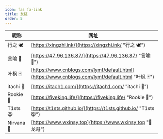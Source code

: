 ```yaml
---
icon: fas fa-link
title: 友链
order: 5
---
```


| 昵称       | 网址                                                                                             |
| ---------- | ------------------------------------------------------------------------------------------------ |
| 行之 🕊️    | [https://xingzhi.ink/](https://xingzhi.ink/ "行之 🕊️")                                           |
| 言喻 🍗    | [https://47.96.136.87/](https://47.96.136.87/ "言喻 🍗")                                           |
| 叶枫 🃏    | [https://www.cnblogs.com/lymf/default.html](https://www.cnblogs.com/lymf/default.html "叶枫 🃏") |
| itachi 🔫  | [https://itach1.com/](https://itach1.com/ "itachi 🔫")                                           |
| Rookie 🐤  | [https://fiveking.life/](https://fiveking.life/ "Rookie 🐤")                                       |
| T1sts 😸   | [https://t1sts.github.io/](https://t1sts.github.io/ "T1sts 😸")                                  |
| Nirvana 🐉 | [https://www.wxinsy.top](https://www.wxinsy.top "🐉龙哥")                                          |

<!--
<a href="" target="_blank"  title="" ></a>
 -->
